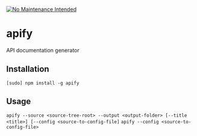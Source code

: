 [![No Maintenance Intended](http://unmaintained.tech/badge.svg)](http://unmaintained.tech/)

apify
============

API documentation generator

Installation
-----------
`[sudo] npm install -g apify`

Usage
-----------
`apify --source <source-tree-root> --output <output-folder> [--title <title>] [--config <source-to-config-file]`
`apify --config <source-to-config-file>`
